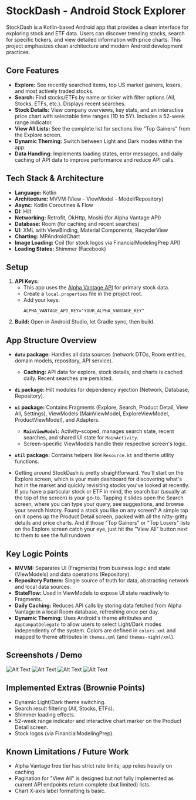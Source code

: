# StockDash - Android Stock Explorer

StockDash is a Kotlin-based Android app that provides a clean interface for exploring stock and ETF data. Users can discover trending stocks, search for specific tickers, and view detailed information with price charts. This project emphasizes clean architecture and modern Android development practices.

## Core Features

*   **Explore:** See recently searched items, top US market gainers, losers, and most actively traded stocks.
*   **Search:** Find stocks/ETFs by name or ticker with filter options (All, Stocks, ETFs, etc.). Displays recent searches.
*   **Stock Details:** View company overviews, key stats, and an interactive price chart with selectable time ranges (1D to 5Y). Includes a 52-week range indicator.
*   **View All Lists:** See the complete list for sections like "Top Gainers" from the Explore screen.
*   **Dynamic Theming:** Switch between Light and Dark modes within the app.
*   **Data Handling:** Implements loading states, error messages, and daily caching of API data to improve performance and reduce API calls.

## Tech Stack & Architecture

*   **Language:** Kotlin
*   **Architecture:** MVVM (View - ViewModel - Model/Repository)
*   **Async:** Kotlin Coroutines & Flow
*   **DI:** Hilt
*   **Networking:** Retrofit, OkHttp, Moshi (for Alpha Vantage API)
*   **Database:** Room (for caching and recent searches)
*   **UI:** XML with ViewBinding, Material Components, RecyclerView
*   **Charting:** MPAndroidChart
*   **Image Loading:** Coil (for stock logos via FinancialModelingPrep API)
*   **Loading States:** Shimmer (Facebook)

## Setup

1.  **API Keys:**
    *   This app uses the [Alpha Vantage API](https://www.alphavantage.co/support/#api-key) for primary stock data.
    *   Create a `local.properties` file in the project root.
    *   Add your keys:
        ```properties
        ALPHA_VANTAGE_API_KEY="YOUR_ALPHA_VANTAGE_KEY"
        ```
2.  **Build:** Open in Android Studio, let Gradle sync, then build.

## App Structure Overview

*   **`data` package:** Handles all data sources (network DTOs, Room entities, domain models, repository, API service).
    *   **Caching:** API data for explore, stock details, and charts is cached daily. Recent searches are persisted.
*   **`di` package:** Hilt modules for dependency injection (Network, Database, Repository).
*   **`ui` package:** Contains Fragments (Explore, Search, Product Detail, View All, Settings), ViewModels (MainViewModel, ExploreViewModel, ProductViewModel), and Adapters.
    *   **`MainViewModel`:** Activity-scoped, manages search state, recent searches, and shared UI state for `MainActivity`.
    *   Screen-specific ViewModels handle their respective screen's logic.
*   **`util` package:** Contains helpers like `Resource.kt` and theme utility functions.

*   Getting around StockDash is pretty straightforward. You'll start on the Explore screen, which is your main dashboard for discovering what's hot in the market and quickly revisiting stocks you've looked at recently. If you have a particular stock or ETF in mind, the search bar (usually at the top of the screen) is your go-to. Tapping it slides open the Search screen, where you can type your query, see suggestions, and browse your search history. Found a stock you like on any screen? A simple tap on it opens up the Product Detail screen, packed with all the nitty-gritty details and price charts. And if those "Top Gainers" or "Top Losers" lists on the Explore screen catch your eye, just hit the "View All" button next to them to see the full rundown

## Key Logic Points

*   **MVVM:** Separates UI (Fragments) from business logic and state (ViewModels) and data operations (Repository).
*   **Repository Pattern:** Single source of truth for data, abstracting network and local data sources.
*   **StateFlow:** Used in ViewModels to expose UI state reactively to Fragments.
*   **Daily Caching:** Reduces API calls by storing data fetched from Alpha Vantage in a local Room database, refreshing once per day.
*   **Dynamic Theming:** Uses Android's theme attributes and `AppCompatDelegate` to allow users to select Light/Dark modes independently of the system. Colors are defined in `colors.xml` and mapped to theme attributes in `themes.xml` (and `themes-night/xml`).

## Screenshots / Demo

![Alt Text](screenshots/image1.jpg)
![Alt Text](screenshots/image2.jpg)
![Alt Text](screenshots/image3.jpg)
![Alt Text](screenshots/image4.jpg)



## Implemented Extras (Brownie Points)

*   Dynamic Light/Dark theme switching.
*   Search result filtering (All, Stocks, ETFs).
*   Shimmer loading effects.
*   52-week range indicator and interactive chart marker on the Product Detail screen.
*   Stock logos (via FinancialModelingPrep).

## Known Limitations / Future Work

*   Alpha Vantage free tier has strict rate limits; app relies heavily on caching.
*   Pagination for "View All" is designed but not fully implemented as current API endpoints return complete (but limited) lists.
*   Chart X-axis label formatting is basic.
